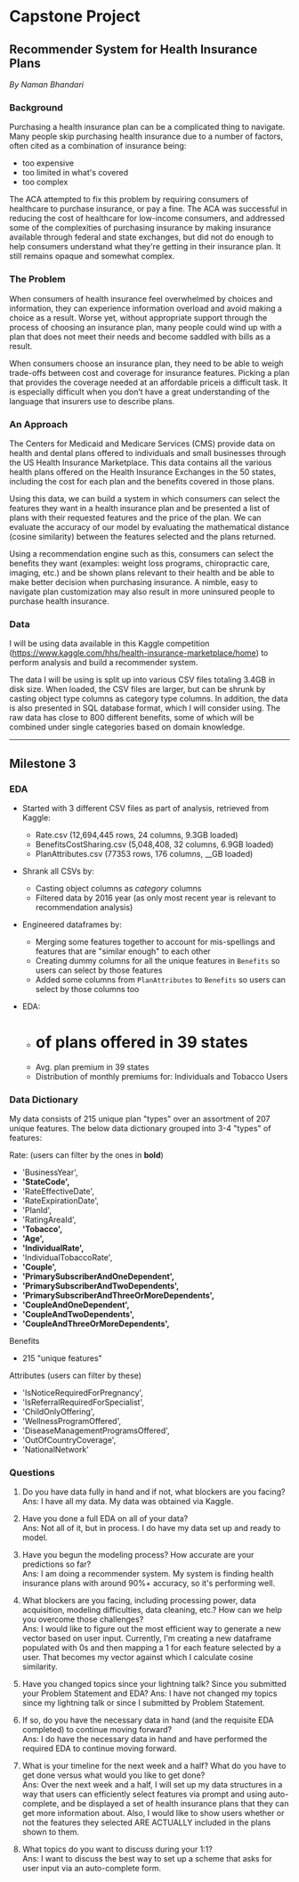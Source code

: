# Capstone Project
## Recommender System for Health Insurance Plans
_By Naman Bhandari_


### Background

Purchasing a health insurance plan can be a complicated thing to navigate. Many people skip purchasing health insurance due to a number of factors, often cited as a combination of insurance being:
- too expensive
- too limited in what's covered
- too complex

The ACA attempted to fix this problem by requiring consumers of healthcare to purchase insurance, or pay a fine. The ACA was successful in reducing the cost of healthcare for low-income consumers, and addressed some of the complexities of purchasing insurance by making insurance available through federal and state exchanges, but did not do enough to help consumers understand what they're getting in their insurance plan. It still remains opaque and somewhat complex.

### The Problem

When consumers of health insurance feel overwhelmed by choices and information, they can experience information overload and avoid making a choice as a result. Worse yet, without appropriate support through the process of choosing an insurance plan, many people could wind up with a plan that does not meet their needs and become saddled with bills as a result.  

When consumers choose an insurance plan, they need to be able to weigh trade-offs between cost and coverage for insurance features. Picking a plan that provides the coverage needed at an affordable priceis a difficult task. It is especially difficult when you don’t have a great understanding of the language that insurers use to describe plans.  

### An Approach

The Centers for Medicaid and Medicare Services (CMS) provide data on health and dental plans offered to individuals and small businesses through the US Health Insurance Marketplace. This data contains all the various health plans offered on the Health Insurance Exchanges in the 50 states, including the  cost for each plan and the benefits covered in those plans.

Using this data, we can build a system in which consumers can select the features they want in a health insurance plan and be presented a list of plans with their requested features and the price of the plan. We can evaluate the accuracy of our model by evaluating the mathematical distance (cosine similarity) between the features selected and the plans returned.

Using a recommendation engine such as this, consumers can select the benefits they want (examples: weight loss programs, chiropractic care, imaging, etc.) and be shown plans relevant to their health and be able to make better decision when purchasing insurance. A nimble, easy to navigate plan customization may also result in more uninsured people to purchase health insurance.

### Data

I will be using data available in this Kaggle competition (https://www.kaggle.com/hhs/health-insurance-marketplace/home) to perform analysis and build a recommender system.

The data I will be using is split up into various CSV files totaling 3.4GB in disk size. When loaded, the CSV files are larger, but can be shrunk by casting object type columns as category type columns. In addition, the data is also presented in SQL database format, which I will consider using. The raw data has close to 800 different benefits, some of which will be combined under single categories based on domain knowledge.

---

## Milestone 3

### EDA

- Started with 3 different CSV files as part of analysis, retrieved from Kaggle:
    - Rate.csv (12,694,445 rows, 24 columns, 9.3GB loaded)
    - BenefitsCostSharing.csv (5,048,408, 32 columns, 6.9GB loaded)
    - PlanAttributes.csv (77353 rows, 176 columns, \__GB loaded)
    
- Shrank all CSVs by:
    - Casting object columns as _category_ columns
    - Filtered data by 2016 year (as only most recent year is relevant to recommendation analysis)

- Engineered dataframes by:
    - Merging some features together to account for mis-spellings and features that are "similar enough" to each other
    - Creating dummy columns for all the unique features in `Benefits` so users can select by those features
    - Added some columns from `PlanAttributes` to `Benefits` so users can select by those columns too 
    
- EDA:
    - # of plans offered in 39 states
    - Avg. plan premium in 39 states
    - Distribution of monthly premiums for: Individuals and Tobacco Users
    
### Data Dictionary

My data consists of 215 unique plan "types" over an assortment of 207 unique features. The below data dictionary grouped into 3-4 "types" of features:

Rate: (users can filter by the ones in **bold**)
- 'BusinessYear',
- **'StateCode',**
- 'RateEffectiveDate',
- 'RateExpirationDate',
- 'PlanId',
- 'RatingAreaId',
- **'Tobacco',**
- **'Age',**
- **'IndividualRate',**
- 'IndividualTobaccoRate',
- **'Couple',**
- **'PrimarySubscriberAndOneDependent',**
- **'PrimarySubscriberAndTwoDependents',**
- **'PrimarySubscriberAndThreeOrMoreDependents',**
- **'CoupleAndOneDependent',**
- **'CoupleAndTwoDependents',**
- **'CoupleAndThreeOrMoreDependents',**

Benefits
- 215 "unique features"

Attributes (users can filter by these)
- 'IsNoticeRequiredForPregnancy',
- 'IsReferralRequiredForSpecialist',
- 'ChildOnlyOffering',
- 'WellnessProgramOffered',
- 'DiseaseManagementProgramsOffered',
- 'OutOfCountryCoverage',
- 'NationalNetwork'

### Questions

1. Do you have data fully in hand and if not, what blockers are you facing?  
Ans: I have all my data. My data was obtained via Kaggle.

2. Have you done a full EDA on all of your data?  
Ans: Not all of it, but in process. I do have my data set up and ready to model.

3. Have you begun the modeling process? How accurate are your predictions so far?  
Ans: I am doing a recommender system. My system is finding health insurance plans with around 90%+ accuracy, so it's performing well.

4. What blockers are you facing, including processing power, data acquisition, modeling difficulties, data cleaning, etc.? How can we help you overcome those challenges?  
Ans: I would like to figure out the most efficient way to generate a new vector based on user input. Currently, I'm creating a new dataframe populated with 0s and then mapping a 1 for each feature selected by a user. That becomes my vector against which I calculate cosine similarity.

5. Have you changed topics since your lightning talk? Since you submitted your Problem Statement and EDA?  Ans: I have not changed my topics since my lightning talk or since I submitted by Problem Statement.

6. If so, do you have the necessary data in hand (and the requisite EDA completed) to continue moving forward?  
Ans: I do have the necessary data in hand and have performed the required EDA to continue moving forward.

7. What is your timeline for the next week and a half? What do you have to get done versus what would you like to get done?  
Ans: Over the next week and a half, I will set up my data structures in a way that users can efficiently select features via prompt and using auto-complete, and be displayed a set of health insurance plans that they can get more information about. Also, I would like to show users whether or not the features they selected ARE ACTUALLY included in the plans shown to them.

8. What topics do you want to discuss during your 1:1?  
Ans: I want to discuss the best way to set up a scheme that asks for user input via an auto-complete form.